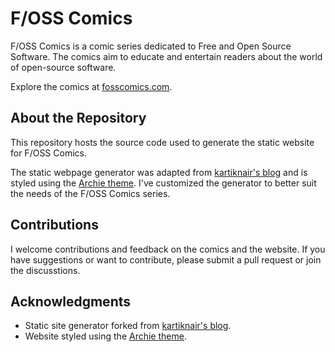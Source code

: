 # F/OSS Comics

F/OSS Comics is a comic series dedicated to Free and Open Source Software. The comics aim to educate and entertain readers about the world of open-source software.

Explore the comics at [fosscomics.com](https://fosscomics.com).

## About the Repository

This repository hosts the source code used to generate the static website for F/OSS Comics.

The static webpage generator was adapted from [kartiknair's blog](https://github.com/kartiknair/blog) and is styled using the [Archie theme](https://github.com/athul/archie). I've customized the generator to better suit the needs of the F/OSS Comics series.

## Contributions

I welcome contributions and feedback on the comics and the website. If you have suggestions or want to contribute, please submit a pull request or join the discusstions.

## Acknowledgments

- Static site generator forked from [kartiknair's blog](https://github.com/kartiknair/blog).
- Website styled using the [Archie theme](https://github.com/athul/archie).

